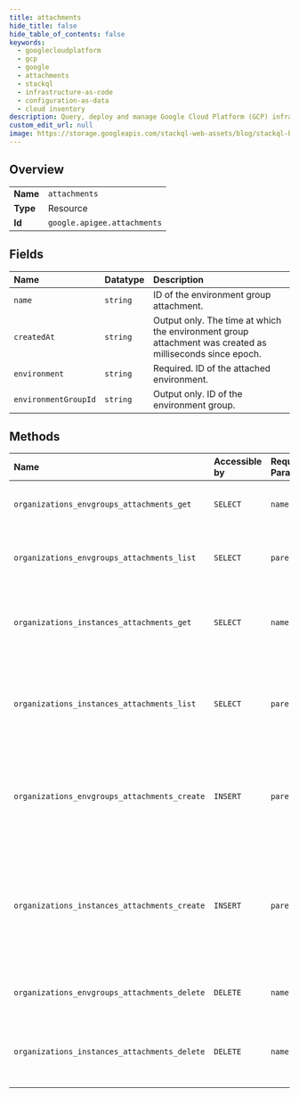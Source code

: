 ```yaml
---
title: attachments
hide_title: false
hide_table_of_contents: false
keywords:
  - googlecloudplatform
  - gcp
  - google
  - attachments
  - stackql
  - infrastructure-as-code
  - configuration-as-data
  - cloud inventory
description: Query, deploy and manage Google Cloud Platform (GCP) infrastructure and resources using SQL
custom_edit_url: null
image: https://storage.googleapis.com/stackql-web-assets/blog/stackql-blog-post-featured-image.png
---
```

  
    

## Overview
<table><tbody>
<tr><td><b>Name</b></td><td><code>attachments</code></td></tr>
<tr><td><b>Type</b></td><td>Resource</td></tr>
<tr><td><b>Id</b></td><td><code>google.apigee.attachments</code></td></tr>
</tbody></table>

## Fields
| Name | Datatype | Description |
|:-----|:---------|:------------|
| `name` | `string` | ID of the environment group attachment. |
| `createdAt` | `string` | Output only. The time at which the environment group attachment was created as milliseconds since epoch. |
| `environment` | `string` | Required. ID of the attached environment. |
| `environmentGroupId` | `string` | Output only. ID of the environment group. |
## Methods
| Name | Accessible by | Required Params | Description |
|:-----|:--------------|:----------------|:------------|
| `organizations_envgroups_attachments_get` | `SELECT` | `name` | Gets an environment group attachment. |
| `organizations_envgroups_attachments_list` | `SELECT` | `parent` | Lists all attachments of an environment group. |
| `organizations_instances_attachments_get` | `SELECT` | `name` | Gets an attachment. **Note:** Not supported for Apigee hybrid. |
| `organizations_instances_attachments_list` | `SELECT` | `parent` | Lists all attachments to an instance. **Note:** Not supported for Apigee hybrid. |
| `organizations_envgroups_attachments_create` | `INSERT` | `parent` | Creates a new attachment of an environment to an environment group. |
| `organizations_instances_attachments_create` | `INSERT` | `parent` | Creates a new attachment of an environment to an instance. **Note:** Not supported for Apigee hybrid. |
| `organizations_envgroups_attachments_delete` | `DELETE` | `name` | Deletes an environment group attachment. |
| `organizations_instances_attachments_delete` | `DELETE` | `name` | Deletes an attachment. **Note:** Not supported for Apigee hybrid. |
